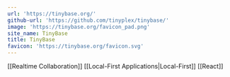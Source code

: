 ```yaml
---
url: 'https://tinybase.org/'
github-url: 'https://github.com/tinyplex/tinybase/'
image: 'https://tinybase.org/favicon_pad.png'
site_name: TinyBase
title: TinyBase
favicon: 'https://tinybase.org/favicon.svg'
---
```


[[Realtime Collaboration]]
[[Local-First Applications|Local-First]]
[[React]]
